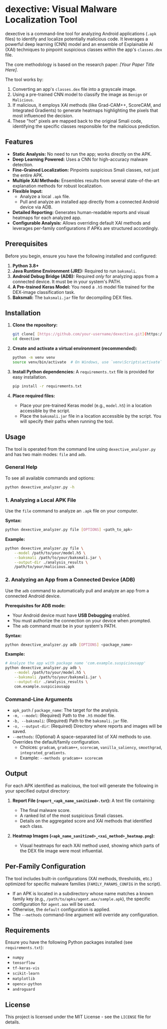 # dexective: Visual Malware Localization Tool

dexective is a command-line tool for analyzing Android applications (`.apk` files) to identify and localize potentially malicious code. It leverages a powerful deep learning (CNN) model and an ensemble of Explainable AI (XAI) techniques to pinpoint suspicious classes within the app's `classes.dex` file.

The core methodology is based on the research paper: *[Your Paper Title Here]*.

The tool works by:
1.  Converting an app's `classes.dex` file into a grayscale image.
2.  Using a pre-trained CNN model to classify the image as `Benign` or `Malicious`.
3.  If malicious, it employs XAI methods (like Grad-CAM++, ScoreCAM, and Integrated Gradients) to generate heatmaps highlighting the pixels that most influenced the decision.
4.  These "hot" pixels are mapped back to the original Smali code, identifying the specific classes responsible for the malicious prediction.

## Features

-   **Static Analysis:** No need to run the app; works directly on the APK.
-   **Deep Learning Powered:** Uses a CNN for high-accuracy malware detection.
-   **Fine-Grained Localization:** Pinpoints suspicious Smali classes, not just the entire APK.
-   **Multiple XAI Methods:** Ensembles results from several state-of-the-art explanation methods for robust localization.
-   **Flexible Input:**
    -   Analyze a local `.apk` file.
    -   Pull and analyze an installed app directly from a connected Android device via ADB.
-   **Detailed Reporting:** Generates human-readable reports and visual heatmaps for each analyzed app.
-   **Configurable Analysis:** Allows overriding default XAI methods and leverages per-family configurations if APKs are structured accordingly.

## Prerequisites

Before you begin, ensure you have the following installed and configured:

1.  **Python 3.8+**
2.  **Java Runtime Environment (JRE):** Required to run `baksmali`.
3.  **Android Debug Bridge (ADB):** Required *only* for analyzing apps from a connected device. It must be in your system's PATH.
4.  **A Pre-trained Keras Model:** You need a `.h5` model file trained for the DEX-image classification task.
5.  **Baksmali:** The `baksmali.jar` file for decompiling DEX files.

## Installation

1.  **Clone the repository:**
    ```bash
    git clone[ [https://github.com/your-username/dexective.git](https://github.com/your-username/dexective.git)](https://github.com/canoztas/dexective/) # Or your actual repo name
    cd dexective
    ```

2.  **Create and activate a virtual environment (recommended):**
    ```bash
    python -m venv venv
    source venv/bin/activate  # On Windows, use `venv\Scripts\activate`
    ```

3.  **Install Python dependencies:**
    A `requirements.txt` file is provided for easy installation.
    ```bash
    pip install -r requirements.txt
    ```

4.  **Place required files:**
    -   Place your pre-trained Keras model (e.g., `model.h5`) in a location accessible by the script.
    -   Place the `baksmali.jar` file in a location accessible by the script.
    You will specify their paths when running the tool.

## Usage

The tool is operated from the command line using `dexective_analyzer.py` and has two main modes: `file` and `adb`.

### General Help

To see all available commands and options:
```bash
python dexective_analyzer.py -h
```

### 1. Analyzing a Local APK File

Use the `file` command to analyze an `.apk` file on your computer.

**Syntax:**
```bash
python dexective_analyzer.py file [OPTIONS] <path_to_apk>
```

**Example:**
```bash
python dexective_analyzer.py file \
    --model /path/to/your/model.h5 \
    --baksmali /path/to/your/baksmali.jar \
    --output-dir ./analysis_results \
    /path/to/your/malicious.apk
```

### 2. Analyzing an App from a Connected Device (ADB)

Use the `adb` command to automatically pull and analyze an app from a connected Android device.

**Prerequisites for ADB mode:**
-   Your Android device must have **USB Debugging** enabled.
-   You must authorize the connection on your device when prompted.
-   The `adb` command must be in your system's PATH.

**Syntax:**
```bash
python dexective_analyzer.py adb [OPTIONS] <package_name>
```

**Example:**
```bash
# Analyze the app with package name 'com.example.suspiciousapp'
python dexective_analyzer.py adb \
    --model /path/to/your/model.h5 \
    --baksmali /path/to/your/baksmali.jar \
    --output-dir ./analysis_results \
    com.example.suspiciousapp
```

### Command-Line Arguments

-   `apk_path` / `package_name`: The target for the analysis.
-   `-m, --model`: (Required) Path to the `.h5` model file.
-   `-b, --baksmali`: (Required) Path to the `baksmali.jar` file.
-   `-o, --output-dir`: (Required) Directory where reports and images will be saved.
-   `--methods`: (Optional) A space-separated list of XAI methods to use. Overrides the default/family configuration.
    -   Choices: `gradcam`, `gradcam++`, `scorecam`, `vanilla_saliency`, `smoothgrad`, `integrated_gradients`.
    -   Example: `--methods gradcam++ scorecam`

## Output

For each APK identified as malicious, the tool will generate the following in your specified output directory:

1.  **Report File (`report_<apk_name_sanitized>.txt`):** A text file containing:
    -   The final malware score.
    -   A ranked list of the most suspicious Smali classes.
    -   Details on the aggregated score and XAI methods that identified each class.

2.  **Heatmap Images (`<apk_name_sanitized>_<xai_method>_heatmap.png`):**
    -   Visual heatmaps for each XAI method used, showing which parts of the DEX file image were most influential.

## Per-Family Configuration

The tool includes built-in configurations (XAI methods, thresholds, etc.) optimized for specific malware families (`FAMILY_PARAMS_CONFIG` in the script).
-   If an APK is located in a subdirectory whose name matches a known family key (e.g., `/path/to/apks/agent.aax/sample.apk`), the specific configuration for `agent.aax` will be used.
-   Otherwise, the `default` configuration is applied.
-   The `--methods` command-line argument will override any configuration.

## Requirements

Ensure you have the following Python packages installed (see `requirements.txt`):
-   `numpy`
-   `tensorflow`
-   `tf-keras-vis`
-   `scikit-learn`
-   `matplotlib`
-   `opencv-python`
-   `androguard`

## License

This project is licensed under the MIT License - see the `LICENSE` file for details.
